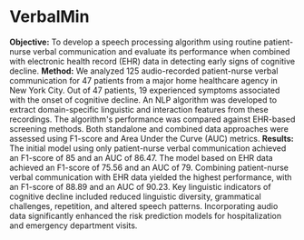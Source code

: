 # VerbalMin

**Objective:** To develop a speech processing algorithm using routine patient-nurse verbal communication and evaluate its performance when combined with electronic health record (EHR) data in detecting early signs of cognitive decline.
**Method:** We analyzed 125 audio-recorded patient-nurse verbal communication for 47 patients from a major home healthcare agency in New York City. Out of 47 patients, 19 experienced symptoms associated with the onset of cognitive decline. An NLP algorithm was developed to extract domain-specific linguistic and interaction features from these recordings. The algorithm's performance was compared against EHR-based screening methods. Both standalone and combined data approaches were assessed using F1-score and Area Under the Curve (AUC) metrics. 
**Results:** The initial model using only patient-nurse verbal communication achieved an F1-score of 85 and an AUC of 86.47. The model based on EHR data achieved an F1-score of 75.56 and an AUC of 79. Combining patient-nurse verbal communication with EHR data yielded the highest performance, with an F1-score of 88.89 and an AUC of 90.23. Key linguistic indicators of cognitive decline included reduced linguistic diversity, grammatical challenges, repetition, and altered speech patterns. Incorporating audio data significantly enhanced the risk prediction models for hospitalization and emergency department visits.
